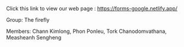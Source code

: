 Click this link to view our web page : https://forms-google.netlify.app/  

Group: The firefly

Members: Chann Kimlong, Phon Ponleu, Tork Chanodomvathana, Measheanh Sengheng
